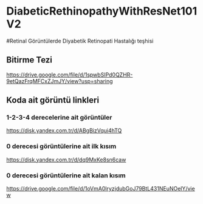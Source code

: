 # DiabeticRethinopathyWithResNet101V2
#Retinal Görüntülerde Diyabetik Retinopati Hastalığı teşhisi

## Bitirme Tezi
https://drive.google.com/file/d/1spwbSIPd0QZHR-9etQazFrqMFCxZJmJY/view?usp=sharing

## Koda ait görüntü linkleri

### 1-2-3-4 derecelerine ait görüntüler
https://disk.yandex.com.tr/d/ABgBizVqui4hTQ

### 0 derecesi görüntülerine ait ilk kısım
https://disk.yandex.com.tr/d/dq9MxKe8sn6caw

### 0 derecesi görüntülerine ait kalan kısım
https://drive.google.com/file/d/1oVmA0lryzjdubGoJ79BtL431NEuNOelY/view

